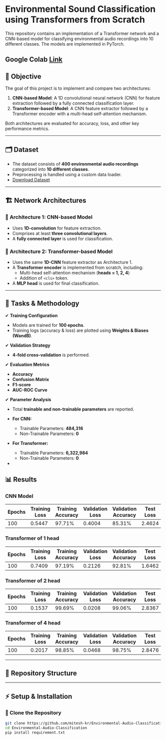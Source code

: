 # Environmental Sound Classification using Transformers from Scratch

This repository contains an implementation of a Transformer network and a CNN-based model for classifying environmental audio recordings into 10 different classes. The models are implemented in PyTorch.
## Google Colab [Link](https://colab.research.google.com/drive/1verjVPaupv9xLMw20HILHFqJn-iUHgTj?usp=sharing) 

## 📌 Objective

The goal of this project is to implement and compare two architectures:

1. **CNN-based Model**: A 1D convolutional neural network (CNN) for feature extraction followed by a fully connected classification layer.
2. **Transformer-based Model**: A CNN feature extractor followed by a Transformer encoder with a multi-head self-attention mechanism.

Both architectures are evaluated for accuracy, loss, and other key performance metrics.

---

## 🗂 Dataset

- The dataset consists of **400 environmental audio recordings** categorized into **10 different classes**.
- Preprocessing is handled using a custom data loader.
- [Download Dataset](https://iitjacin-my.sharepoint.com/personal/mishra_10_iitj_ac_in/_layouts/15/onedrive.aspx?id=%2Fpersonal%2Fmishra%5F10%5Fiitj%5Fac%5Fin%2FDocuments%2FAudio%5FAssignment%5FDL%2FArchive%2Ezip&parent=%2Fpersonal%2Fmishra%5F10%5Fiitj%5Fac%5Fin%2FDocuments%2FAudio%5FAssignment%5FDL&ga=1)


---

## 🏗 Network Architectures

### 🔹 **Architecture 1: CNN-based Model**
- Uses **1D-convolution** for feature extraction.
- Comprises at least **three convolutional layers**.
- A **fully connected layer** is used for classification.

### 🔹 **Architecture 2: Transformer-based Model**
- Uses the same **1D-CNN** feature extractor as Architecture 1.
- A **Transformer encoder** is implemented from scratch, including:
  - Multi-head self-attention mechanism (**heads = 1, 2, 4**)
  - Addition of `<cls>` token.
- A **MLP head** is used for final classification.

---

## 📌 Tasks & Methodology

✔ **Training Configuration**
- Models are trained for **100 epochs**.
- Training logs (accuracy & loss) are plotted using **Weights & Biases (WandB)**.

✔ **Validation Strategy**
- **4-fold cross-validation** is performed.

✔ **Evaluation Metrics**
- **Accuracy**
- **Confusion Matrix**
- **F1-score**
- **AUC-ROC Curve**

✔ **Parameter Analysis**
- Total **trainable and non-trainable parameters** are reported.
- **For CNN:**
  - Trainable Parameters: **484,316**
  - Non-Trainable Parameters: **0**
- **For Transformer:**
  - Trainable Parameters: **6,322,984**
  - Non-Trainable Parameters: **0**



- 


## 📊 Results

### CNN Model

| Epochs | Training Loss | Training Accuracy | Validation Loss | Validation Accuracy | Test Loss | Test Accuracy | F1 Score |
|--------|--------------|-------------------|----------------|---------------------|-----------|--------------|---------|
| 100    | 0.5447       | 97.71%            | 0.4004         | 85.31%             | 2.4624    | 47.50%       | 0.4066  |



### Transformer of 1 head

| Epochs | Training Loss | Training Accuracy | Validation Loss | Validation Accuracy | Test Loss | Test Accuracy | F1 Score |
|--------|--------------|-------------------|----------------|---------------------|-----------|--------------|----------|
| 100    | 0.7409       | 97.19%            | 0.2126         | 92.81%              | 1.6462    | 55.00%       | 0.5187   |


### Transformer of 2 head

| Epochs | Training Loss | Training Accuracy | Validation Loss | Validation Accuracy | Test Loss | Test Accuracy | F1 Score |
|--------|--------------|-------------------|----------------|---------------------|-----------|--------------|----------|
| 100    | 0.1537       | 99.69%            | 0.0208         | 99.06%             | 2.8367    | 47.50%       | 0.4371   |


### Transformer of 4 head

| Epochs | Training Loss | Training Accuracy | Validation Loss | Validation Accuracy | Test Loss | Test Accuracy | F1 Score |
|--------|--------------|-------------------|----------------|---------------------|-----------|--------------|----------|
| 100    | 0.2017       | 98.85%            | 0.0468         | 98.75%             | 2.8476    | 45.00%       | 0.4252   |



---

## 📂 Repository Structure




---

## ⚡ Setup & Installation

### 🔹 Clone the Repository

```bash
git clone https://github.com/mitesh-kr/Environmental-Audio-Classification.git
cd Environmental-Audio-Classification
pip install requirement.txt
